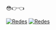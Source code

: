 😳👉👈

[![Redes](https://img.shields.io/badge/Twitter-1DA1F2?style=for-the-badge&logo=twitter&logoColor=white)](https://twitter.com/Rich4d31)
[![Redes](https://img.shields.io/badge/Instagram-E4405F?style=for-the-badge&logo=instagram&logoColor=white)](https://www.instagram.com/rich4d3_art)
<!DOCTYPE html>
<html lang="en">
<head>
    <meta charset="UTF-8">
    <meta name="viewport" content="width=device-width, initial-scale=1.0">
    <title>Document</title>
    <style>

        .bnt{
            color:rgb(203, 236, 255);
            background-color: rgb(85, 0, 134);
            width: 100px;
            height: 50px;
            border: 2px #000 solid;
            border-radius: 15px;
        }
        .bnt:hover{
            color:rgb(203, 236, 255);
            background-color: rgb(35, 0, 80);
            width: 100px;
            height: 50px;
            border: 2px #000 solid;
            border-radius: 15px;
            
        }

        .quadrado{
            width: 1200px;
            height: 50px;
            background-color: #000;
        }

    </style>
</head>
<body>
    <h1> RICH4D3 </h1>
    <div class = "quadrado"></div>
    <button class = "bnt" type ="button" form= "" onclick=" alert('gostaria de para p o insta mesmo?');">
        insta
    </button>
</body>
</html>
<!--
**R1ch4d3/R1ch4d3** is a ✨ _special_ ✨ repository because its `README.md` (this file) appears on your GitHub profile.

Here are some ideas to get you started:

- 🔭 I’m currently working on ...
- 🌱 I’m currently learning ...
- 👯 I’m looking to collaborate on ...
- 🤔 I’m looking for help with ...
- 💬 Ask me about ...
- 📫 How to reach me: ...
- 😄 Pronouns: ...
- ⚡ Fun fact: ...
-->

